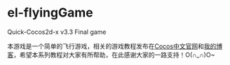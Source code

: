 # el-flyingGame

Quick-Cocos2d-x v3.3 Final game

本游戏是一个简单的飞行游戏，相关的游戏教程发布在[Cocos中文官网](http://cn.cocos2d-x.org/tutorial/lists?id=129)和[我的博客](http://shannn.com/)，希望本系列教程对大家有所帮助，在此感谢大家的一路支持！O(∩_∩)O~

